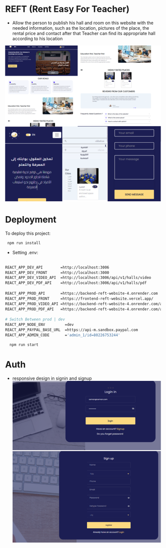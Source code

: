 
# REFT (Rent Easy For Teacher)

* Allow the person to publish his hall and room on this website with the needed information, such as the location, pictures of the place, the rental price and contact after that Teacher can find its appropriate hall according to his location







![App Screenshot](./screenshots/background.png)


# Deployment

To deploy this project:

```bash
 npm run install
```


- Setting .env:
```bash

REACT_APP_DEV_API        =http://localhost:3006
REACT_APP_DEV_FRONT      =http://localhost:3000
REACT_APP_DEV_VIDEO_API  =http://localhost:3006/api/v1/halls/video
REACT_APP_DEV_PDF_API    =http://localhost:3006/api/v1/halls/pdf

REACT_APP_PROD_API       =https://backend-reft-website-4.onrender.com
REACT_APP_PROD_FRONT     =https://frontend-reft-website.vercel.app/
REACT_APP_PROD_VIDEO_API =https://backend-reft-website-4.onrender.com/api/v1/halls/video
REACT_APP_PROD_PDF_API   =https://backend-reft-website-4.onrender.com/api/v1/halls/pdf

# Switch Between prod | dev
REACT_APP_NODE_ENV         =dev
REACT_APP_PAYPAL_BASE_URL  =https://api-m.sandbox.paypal.com
REACT_APP_ADMIN_CODE       ='admin_1/id=80226753244'


```
```bash
  npm run start
```
# Auth
* responsive design in signin and signup
![App Screenshot](./screenshots/1.png)
![App Screenshot](./screenshots/10.png)

